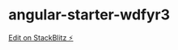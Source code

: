 # angular-starter-wdfyr3

[Edit on StackBlitz ⚡️](https://stackblitz.com/edit/angular-starter-wdfyr3)